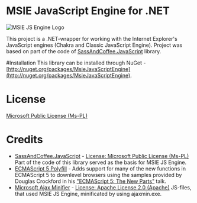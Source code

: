 # MSIE JavaScript Engine for .NET

![MSIE JS Engine Logo](http://i.imgur.com/T3K5q.png)

This project is a .NET-wrapper for working with the Internet Explorer's JavaScript engines (Chakra and Classic JavaScript Engine). 
Project was based on part of the code of [SassAndCoffee.JavaScript](http://github.com/xpaulbettsx/SassAndCoffee) library.

#Installation
This library can be installed through NuGet - [http://nuget.org/packages/MsieJavaScriptEngine](http://nuget.org/packages/MsieJavaScriptEngine).

# License
[Microsoft Public License (Ms-PL)](http://github.com/Taritsyn/MsieJavaScriptEngine/blob/master/LICENSE.md)

# Credits

* [SassAndCoffee.JavaScript](http://github.com/xpaulbettsx/SassAndCoffee) - [License: Microsoft Public License (Ms-PL)](http://github.com/xpaulbettsx/SassAndCoffee/blob/master/COPYING) Part of the code of this library served as the basis for MSIE JS Engine.
* [ECMAScript 5 Polyfill](http://nuget.org/packages/ES5) - Adds support for many of the new functions in ECMAScript 5 to downlevel browsers using the samples provided by Douglas Crockford in his ["ECMAScript 5: The New Parts"](http://channel9.msdn.com/Events/MIX/MIX11/EXT13) talk.
* [Microsoft Ajax Minifier](http://ajaxmin.codeplex.com/) - [License: Apache License 2.0 (Apache)](http://ajaxmin.codeplex.com/license) JS-files, that used MSIE JS Engine, minificated by using ajaxmin.exe.